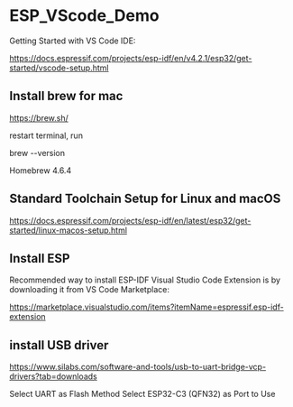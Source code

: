 # ESP_VScode_Demo

Getting Started with VS Code IDE: 

https://docs.espressif.com/projects/esp-idf/en/v4.2.1/esp32/get-started/vscode-setup.html

## Install brew for mac

https://brew.sh/

restart terminal, run

brew --version

Homebrew 4.6.4

## Standard Toolchain Setup for Linux and macOS

https://docs.espressif.com/projects/esp-idf/en/latest/esp32/get-started/linux-macos-setup.html


## Install ESP 

Recommended way to install ESP-IDF Visual Studio Code Extension is by downloading it from VS Code Marketplace: 

https://marketplace.visualstudio.com/items?itemName=espressif.esp-idf-extension

## install USB driver

https://www.silabs.com/software-and-tools/usb-to-uart-bridge-vcp-drivers?tab=downloads

Select UART as Flash Method
Select ESP32-C3 (QFN32) as Port to Use